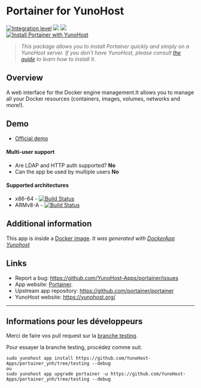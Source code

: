 # Portainer for YunoHost

[![Integration level](https://dash.yunohost.org/integration/portainer.svg)](https://dash.yunohost.org/appci/app/portainer) ![](https://ci-apps.yunohost.org/ci/badges/portainer.status.svg) ![](https://ci-apps.yunohost.org/ci/badges/portainer.maintain.svg)  
[![Install Portainer with YunoHost](https://install-app.yunohost.org/install-with-yunohost.png)](https://install-app.yunohost.org/?app=portainer)

> *This package allows you to install Portainer quickly and simply on a YunoHost server.
If you don't have YunoHost, please consult [the guide](https://yunohost.org/#/install) to learn how to install it.*

## Overview
A web interface for the Docker engine management.It allows you to manage all your Docker resources (containers, images, volumes, networks and more!).

## Demo

* [Official demo](http://demo.portainer.io/)

#### Multi-user support

 * Are LDAP and HTTP auth supported? **No**
 * Can the app be used by multiple users **No**

#### Supported architectures

* x86-64 - [![Build Status](https://ci-apps.yunohost.org/ci/logs/portainer%20%28Apps%29.svg)](https://ci-apps.yunohost.org/ci/apps/portainer/)
* ARMv8-A - [![Build Status](https://ci-apps-arm.yunohost.org/ci/logs/portainer%20%28Apps%29.svg)](https://ci-apps-arm.yunohost.org/ci/apps/portainer/)

## Additional information

This app is inside a [Docker image](https://hub.docker.com/r/portainer/portainer/).
*It was generated with [DockerApp Yunohost](https://github.com/aymhce/dockerappmodel_ynh/)*

## Links

 * Report a bug: https://github.com/YunoHost-Apps/portainer/issues
 * App website: [Portainer](https://portainer.io/).
 * Upstream app repository: https://github.com/portainer/portainer
 * YunoHost website: https://yunohost.org/

---

## Informations pour les développeurs

Merci de faire vos pull request sur la [branche testing](https://github.com/YunoHost-Apps/portainer_ynh/tree/testing).

Pour essayer la branche testing, procédez comme suit.
```
sudo yunohost app install https://github.com/YunoHost-Apps/portainer_ynh/tree/testing --debug
ou
sudo yunohost app upgrade portainer -u https://github.com/YunoHost-Apps/portainer_ynh/tree/testing --debug
```
